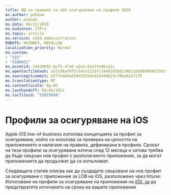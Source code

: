 ```yaml
---
title: ИД на правило за iOS осигуряване на профили 1029
ms.author: pebaum
author: pebaum
ms.date: 04/21/2020
ms.audience: ITPro
ms.topic: article
ms.service: o365-administration
ROBOTS: NOINDEX, NOFOLLOW
localization_priority: Normal
ms.custom:
- "322"
- "3100011"
ms.assetid: 14d30092-8cf5-4fe6-a2a3-8a337e96cb1c
ms.openlocfilehash: a52c98af0f5c5de3122bfc344029588234611da894994d719c95f6af78944405
ms.sourcegitcommit: b5f7da89a650d2915dc652449623c78be6247175
ms.translationtype: MT
ms.contentlocale: bg-BG
ms.lasthandoff: 08/05/2021
ms.locfileid: "53925694"
---
```

# <a name="ios-provisioning-profiles"></a>Профили за осигуряване на iOS

Apple iOS line-of-business използва концепцията за профил за осигуряване, който се използва за проверка на целостта на приложението и налагане на правила, дефинирани в профила. Срокът на тези профили за осигуряване изтича след 12 месеца и затова трябва да бъде свързан нов профил с разполаганото приложение, за да могат приложенията да продължат да се изпълняват.
  
Следващата статия описва как да създадете свързване на нов профил за осигуряване с приложение за LOB на iOS, разположено чрез Intune: Използване на профили за осигуряване на приложения на [iOS, за](https://docs.microsoft.com/intune/app-provisioning-profile-ios) да предотвратите изтичането на срока на вашите приложения
  
